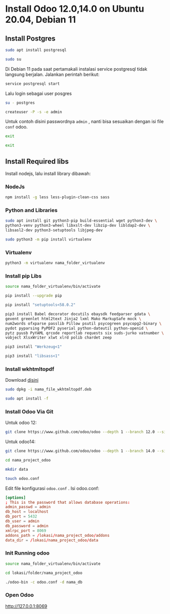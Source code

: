 # Install Odoo 12.0,14.0 on Ubuntu 20.04, Debian 11

## Install Postgres
```sh
sudo apt install postgresql
```
```sh
sudo su
```
Di Debian 11 pada saat pertamakali instalasi service postgresql tidak langsung berjalan. Jalankan perintah berikut:

```sh
service postgresql start
```
Lalu login sebagai user posgres
```sh
su - postgres
```
```sh
createuser -P -s -e admin
```
Untuk contoh disini passwordnya `admin` , nanti bisa sesuaikan dengan isi file `conf` odoo.

```sh
exit
```
```sh
exit
```

## Install Required libs

Install nodejs, lalu install library dibawah:

### NodeJs
```sh
npm install -g less less-plugin-clean-css sass
```

### Python and Libraries
```sh
sudo apt install git python3-pip build-essential wget python3-dev \
python3-venv python3-wheel libxslt-dev libzip-dev libldap2-dev \
libsasl2-dev python3-setuptools libjpeg-dev
```
```sh
sudo python3 -m pip install virtualenv
```

### Virtualenv
```sh
python3 -m virtualenv nama_folder_virtualenv
```

### Install pip Libs
```sh
source nama_folder_virtualenv/bin/activate
```
```sh
pip install --upgrade pip
```
```sh
pip install "setuptools<58.0.2"
```
```sh
pip3 install Babel decorator docutils ebaysdk feedparser gdata \
gevent greenlet html2text Jinja2 lxml Mako MarkupSafe mock \
num2words ofxparse passlib Pillow psutil psycogreen psycopg2-binary \
pydot pyparsing PyPDF2 pyserial python-dateutil python-openid \
pytz pyusb PyYAML qrcode reportlab requests six suds-jurko vatnumber \
vobject XlsxWriter xlwt xlrd polib chardet zeep
```
```sh
pip3 install "Werkzeug<1"
```
```sh
pip3 install "libsass<1"
```

### Install wkhtmltopdf
Download [disini](https://wkhtmltopdf.org/downloads.html)

```sh
sudo dpkg -i nama_file_wkhtmltopdf.deb
```
```sh
sudo apt install -f
```

### Install Odoo Via Git

Untuk odoo 12:
```sh
git clone https://www.github.com/odoo/odoo --depth 1 --branch 12.0 --single-branch nama_project_odoo
```

Untuk odoo14:
```sh
git clone https://www.github.com/odoo/odoo --depth 1 --branch 14.0 --single-branch nama_project_odoo
```

```sh
cd nama_project_odoo
```
```sh
mkdir data
```
```sh
touch odoo.conf
```

Edit file konfigurasi `odoo.conf` . Isi odoo.conf:
```conf
[options]
; This is the password that allows database operations:
admin_passwd = admin
db_host = localhost
db_port = 5432
db_user = admin
db_password = admin
xmlrpc_port = 8069
addons_path = /lokasi/nama_project_odoo/addons
data_dir = /lokasi/nama_project_odoo/data
```

### Init Running odoo
```sh
source nama_folder_virtualenv/bin/activate
```
```sh
cd lokasi/folder/nama_project_odoo
```
```sh
./odoo-bin -c odoo.conf -d nama_db
```

### Open Odoo
http://127.0.0.1:8069
